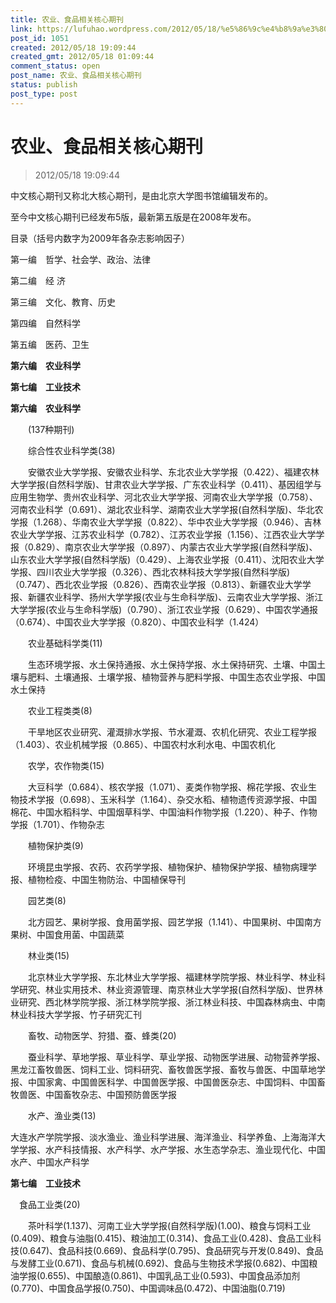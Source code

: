 ```yaml
---
title: 农业、食品相关核心期刊
link: https://lufuhao.wordpress.com/2012/05/18/%e5%86%9c%e4%b8%9a%e3%80%81%e9%a3%9f%e5%93%81%e7%9b%b8%e5%85%b3%e6%a0%b8%e5%bf%83%e6%9c%9f%e5%88%8a/
post_id: 1051
created: 2012/05/18 19:09:44
created_gmt: 2012/05/18 01:09:44
comment_status: open
post_name: 农业、食品相关核心期刊
status: publish
post_type: post
---
```


# 农业、食品相关核心期刊

> 2012/05/18 19:09:44

中文核心期刊又称北大核心期刊，是由北京大学图书馆编辑发布的。

至今中文核心期刊已经发布5版，最新第五版是在2008年发布。

目录（括号内数字为2009年各杂志影响因子）

第一编　哲学、社会学、政治、法律

第二编　经 济

第三编　文化、教育、历史

第四编　自然科学

第五编　医药、卫生

**第六编　农业科学**

**第七编　工业技术**




**第六编　农业科学**

　　(137种期刊)




　　综合性农业科学类(38)

　　安徽农业大学学报、安徽农业科学、东北农业大学学报（0.422）、福建农林大学学报(自然科学版)、甘肃农业大学学报、广东农业科学（0.411）、基因组学与应用生物学、贵州农业科学、河北农业大学学报、河南农业大学学报（0.758）、河南农业科学（0.691）、湖北农业科学、湖南农业大学学报(自然科学版)、华北农学报（1.268）、华南农业大学学报（0.822）、华中农业大学学报（0.946）、吉林农业大学学报、江苏农业科学（0.782）、江苏农业学报（1.156）、江西农业大学学报（0.829）、南京农业大学学报（0.897）、内蒙古农业大学学报(自然科学版)、山东农业大学学报(自然科学版)（0.429）、上海农业学报（0.411）、沈阳农业大学学报、四川农业大学学报（0.326）、西北农林科技大学学报(自然科学版)（0.747）、西北农业学报（0.826）、西南农业学报（0.813）、新疆农业大学学报、新疆农业科学、扬州大学学报(农业与生命科学版)、云南农业大学学报、浙江大学学报(农业与生命科学版)（0.790）、浙江农业学报（0.629）、中国农学通报（0.674）、中国农业大学学报（0.820）、中国农业科学（1.424）




　　农业基础科学类(11)

　　生态环境学报、水土保持通报、水土保持学报、水土保持研究、土壤、中国土壤与肥料、土壤通报、土壤学报、植物营养与肥料学报、中国生态农业学报、中国水土保持




　　农业工程类类(8)

　　干旱地区农业研究、灌溉排水学报、节水灌溉、农机化研究、农业工程学报（1.403）、农业机械学报（0.865）、中国农村水利水电、中国农机化




　　农学，农作物类(15)

　　大豆科学（0.684）、核农学报（1.071）、麦类作物学报、棉花学报、农业生物技术学报（0.698）、玉米科学（1.164）、杂交水稻、植物遗传资源学报、中国棉花、中国水稻科学、中国烟草科学、中国油料作物学报（1.220）、种子、作物学报（1.701）、作物杂志




　　植物保护类(9)

　　环境昆虫学报、农药、农药学学报、植物保护、植物保护学报、植物病理学报、植物检疫、中国生物防治、中国植保导刊




　　园艺类(8)

　　北方园艺、果树学报、食用菌学报、园艺学报（1.141）、中国果树、中国南方果树、中国食用菌、中国蔬菜




　　林业类(15)

　　北京林业大学学报、东北林业大学学报、福建林学院学报、林业科学、林业科学研究、林业实用技术、林业资源管理、南京林业大学学报(自然科学版)、世界林业研究、西北林学院学报、浙江林学院学报、浙江林业科技、中国森林病虫、中南林业科技大学学报、竹子研究汇刊




　　畜牧、动物医学、狩猎、蚕、蜂类(20)

　　蚕业科学、草地学报、草业科学、草业学报、动物医学进展、动物营养学报、黑龙江畜牧兽医、饲料工业、饲料研究、畜牧兽医学报、畜牧与兽医、中国草地学报、中国家禽、中国兽医科学、中国兽医学报、中国兽医杂志、中国饲料、中国畜牧兽医、中国畜牧杂志、中国预防兽医学报




　　水产、渔业类(13)

大连水产学院学报、淡水渔业、渔业科学进展、海洋渔业、科学养鱼、上海海洋大学学报、水产科技情报、水产科学、水产学报、水生态学杂志、渔业现代化、中国水产、中国水产科学




**第七编　工业技术**

　食品工业类(20)

　　茶叶科学(1.137)、河南工业大学学报(自然科学版)(1.00)、粮食与饲料工业(0.409)、粮食与油脂(0.415)、粮油加工(0.314)、食品工业(0.428)、食品工业科技(0.647)、食品科技(0.669)、食品科学(0.795)、食品研究与开发(0.849)、食品与发酵工业(0.671)、食品与机械(0.692)、食品与生物技术学报(0.682)、中国粮油学报(0.655)、中国酿造(0.861)、中国乳品工业(0.593)、中国食品添加剂(0.770)、中国食品学报(0.750)、中国调味品(0.472)、中国油脂(0.719)
